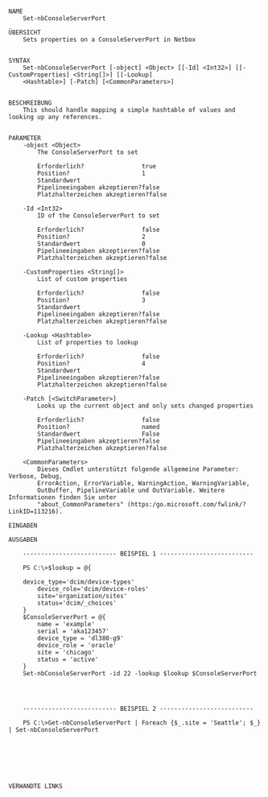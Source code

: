 ﻿```

NAME
    Set-nbConsoleServerPort
    
ÜBERSICHT
    Sets properties on a ConsoleServerPort in Netbox
    
    
SYNTAX
    Set-nbConsoleServerPort [-object] <Object> [[-Id] <Int32>] [[-CustomProperties] <String[]>] [[-Lookup] 
    <Hashtable>] [-Patch] [<CommonParameters>]
    
    
BESCHREIBUNG
    This should handle mapping a simple hashtable of values and looking up any references.
    

PARAMETER
    -object <Object>
        The ConsoleServerPort to set
        
        Erforderlich?                true
        Position?                    1
        Standardwert                 
        Pipelineeingaben akzeptieren?false
        Platzhalterzeichen akzeptieren?false
        
    -Id <Int32>
        ID of the ConsoleServerPort to set
        
        Erforderlich?                false
        Position?                    2
        Standardwert                 0
        Pipelineeingaben akzeptieren?false
        Platzhalterzeichen akzeptieren?false
        
    -CustomProperties <String[]>
        List of custom properties
        
        Erforderlich?                false
        Position?                    3
        Standardwert                 
        Pipelineeingaben akzeptieren?false
        Platzhalterzeichen akzeptieren?false
        
    -Lookup <Hashtable>
        List of properties to lookup
        
        Erforderlich?                false
        Position?                    4
        Standardwert                 
        Pipelineeingaben akzeptieren?false
        Platzhalterzeichen akzeptieren?false
        
    -Patch [<SwitchParameter>]
        Looks up the current object and only sets changed properties
        
        Erforderlich?                false
        Position?                    named
        Standardwert                 False
        Pipelineeingaben akzeptieren?false
        Platzhalterzeichen akzeptieren?false
        
    <CommonParameters>
        Dieses Cmdlet unterstützt folgende allgemeine Parameter: Verbose, Debug,
        ErrorAction, ErrorVariable, WarningAction, WarningVariable,
        OutBuffer, PipelineVariable und OutVariable. Weitere Informationen finden Sie unter 
        "about_CommonParameters" (https:/go.microsoft.com/fwlink/?LinkID=113216). 
    
EINGABEN
    
AUSGABEN
    
    -------------------------- BEISPIEL 1 --------------------------
    
    PS C:\>$lookup = @{
    
    device_type='dcim/device-types'
        device_role='dcim/device-roles'
        site='organization/sites'
        status='dcim/_choices'
    }
    $ConsoleServerPort = @{
        name = 'example'
        serial = 'aka123457'
        device_type = 'dl380-g9'
        device_role = 'oracle'
        site = 'chicago'
        status = 'active'
    }
    Set-nbConsoleServerPort -id 22 -lookup $lookup $ConsoleServerPort
    
    
    
    
    -------------------------- BEISPIEL 2 --------------------------
    
    PS C:\>Get-nbConsoleServerPort | Foreach {$_.site = 'Seattle'; $_} | Set-nbConsoleServerPort
    
    
    
    
    
    
    
VERWANDTE LINKS



```


